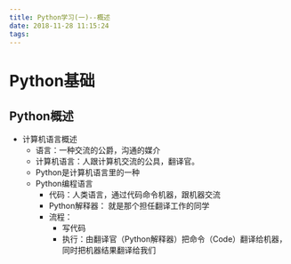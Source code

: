 ```yaml
---
title: Python学习(一)--概述
date: 2018-11-28 11:15:24
tags:
---
```

# Python基础
## Python概述
 - 计算机语言概述
	- 语言：一种交流的公爵，沟通的媒介
	- 计算机语言：人跟计算机交流的公具，翻译官。
	- Python是计算机语言里的一种 
	- Python编程语言
		- 代码：人类语言，通过代码命令机器，跟机器交流
	  	- Python解释器： 就是那个担任翻译工作的同学
	  	- 流程：
	   		- 写代码
	  		- 执行：由翻译官（Python解释器）把命令（Code）翻译给机器，同时把机器结果翻译给我们